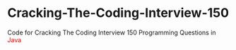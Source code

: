 Cracking-The-Coding-Interview-150
=================================

Code for Cracking The Coding Interview 150 Programming Questions in <font color=red>Java</font>
